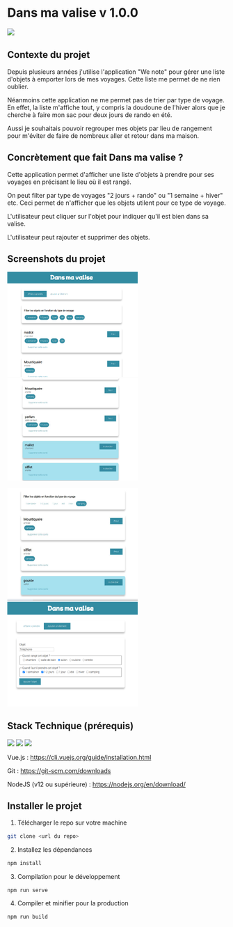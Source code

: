 # Dans ma valise v 1.0.0

![](https://img.shields.io/badge/-Vue.js-05122A?style=for-the-badge&logo=Vue.js) 

## Contexte du projet

Depuis plusieurs années j'utilise l'application "We note" pour gérer une liste d'objets à emporter lors de mes voyages. Cette liste me permet de ne rien oublier. 

Néanmoins cette application ne me permet pas de trier par type de voyage. En effet, la liste m'affiche tout, y compris la doudoune de l'hiver alors que je cherche à faire mon sac pour deux jours de rando en été. 

Aussi je souhaitais pouvoir regrouper mes objets par lieu de rangement pour m'éviter de faire de nombreux aller et retour dans ma maison. 

## Concrètement que fait Dans ma valise ? 

Cette application permet d'afficher une liste d'objets à prendre pour ses voyages en précisant le lieu où il est rangé. 

On peut filter par type de voyages "2 jours + rando" ou "1 semaine + hiver" etc. Ceci permet de n'afficher que les objets utilent pour ce type de voyage. 

L'utilisateur peut cliquer sur l'objet pour indiquer qu'il est bien dans sa valise. 

L'utilisateur peut rajouter et supprimer des objets. 

## Screenshots du projet

<img src="./screenshot/valise01.jpg" alt="screenshot dans-ma-valise" width="300"/><img src="./screenshot/valise02.jpg" alt="screenshot dans-ma-valise" width="300"/>

<img src="./screenshot/valise03.jpg" alt="screenshot dans-ma-valise" width="300"/><img src="./screenshot/valise04.jpg" alt="screenshot dans-ma-valise" width="300"/>

## Stack Technique (prérequis) 

![](https://img.shields.io/badge/-Vue.js-05122A?style=for-the-badge&logo=Vue.js) 
![](https://img.shields.io/badge/-Node.js-05122A?style=for-the-badge&logo=Node.js) 
![](https://img.shields.io/badge/-Git-05122A?style=for-the-badge&logo=Git)

Vue.js : https://cli.vuejs.org/guide/installation.html

Git : https://git-scm.com/downloads

NodeJS (v12 ou supérieure) : https://nodejs.org/en/download/


## Installer le projet 


1. Télécharger le repo sur votre machine

```bash
git clone <url du repo>
```

2. Installez les dépendances

```bash
npm install 
```
3. Compilation pour le développement
```
npm run serve
```
4. Compiler et minifier pour la production
```
npm run build
```


